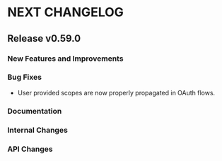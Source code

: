 # NEXT CHANGELOG

## Release v0.59.0

### New Features and Improvements

### Bug Fixes

* User provided scopes are now properly propagated in OAuth flows.

### Documentation

### Internal Changes

### API Changes
